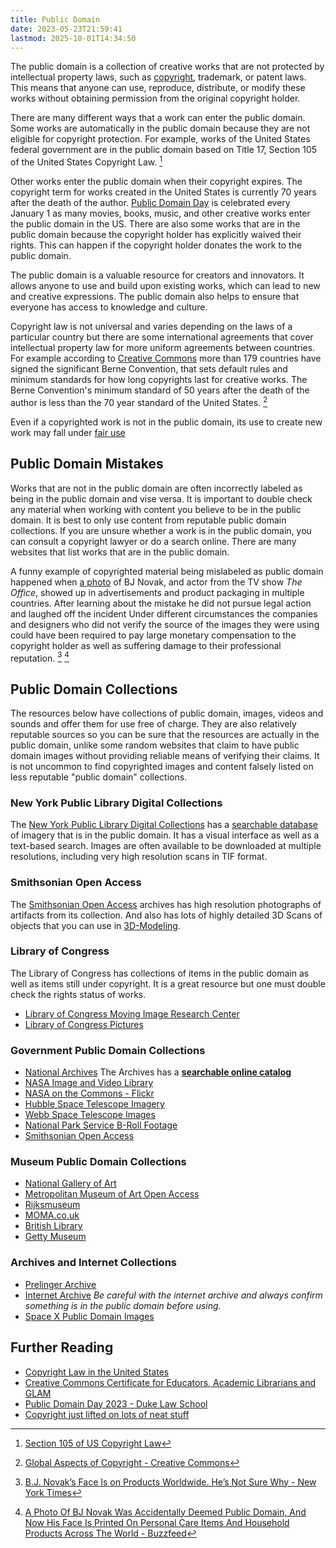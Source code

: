 ```yaml
---
title: Public Domain
date: 2023-05-23T21:59:41
lastmod: 2025-10-01T14:34:50
---
```


The public domain is a collection of creative works that are not protected by intellectual property laws, such as [copyright](../copyright/copyright-for-artists.md), trademark, or patent laws. This means that anyone can use, reproduce, distribute, or modify these works without obtaining permission from the original copyright holder.

There are many different ways that a work can enter the public domain. Some works are automatically in the public domain because they are not eligible for copyright protection. For example, works of the United States federal government are in the public domain based on Title 17, Section 105 of the United States Copyright Law. [^1]

Other works enter the public domain when their copyright expires. The copyright term for works created in the United States is currently 70 years after the death of the author. [Public Domain Day](https://web.law.duke.edu/cspd/publicdomainday/2023/) is celebrated every January 1 as many movies, books, music, and other creative works enter the public domain in the US. There are also some works that are in the public domain because the copyright holder has explicitly waived their rights. This can happen if the copyright holder donates the work to the public domain.

The public domain is a valuable resource for creators and innovators. It allows anyone to use and build upon existing works, which can lead to new and creative expressions. The public domain also helps to ensure that everyone has access to knowledge and culture.

Copyright law is not universal and varies depending on the laws of a particular country but there are some international agreements that cover intellectual property law for more uniform agreements between countries. For example according to [Creative Commons](https://creativecommons.org/) more than 179 countries have signed the significant Berne Convention, that sets default rules and minimum standards for how long copyrights last for creative works. The Berne Convention's minimum standard of 50 years after the death of the author is less than the 70 year standard of the United States. [^2]

Even if a copyrighted work is not in the public domain, its use to create new work may fall under [fair use](../copyright/fair-use.md)

## Public Domain Mistakes

Works that are not in the public domain are often incorrectly labeled as being in the public domain and vise versa. It is important to double check any material when working with content you believe to be in the public domain. It is best to only use content from reputable public domain collections. If you are unsure whether a work is in the public domain, you can consult a copyright lawyer or do a search online. There are many websites that list works that are in the public domain.

A funny example of copyrighted material being mislabeled as public domain happened when [a photo](https://www.instagram.com/p/lTsF59rC9A/) of BJ Novak, and actor from the TV show _The Office_, showed up in advertisements and product packaging in multiple countries. After learning about the mistake he did not pursue legal action and laughed off the incident Under different circumstances the companies and designers who did not verify the source of the images they were using could have been required to pay large monetary compensation to the copyright holder as well as suffering damage to their professional reputation. [^3] [^4]

## Public Domain Collections

The resources below have collections of public domain, images, videos and sounds and offer them for use free of charge. They are also relatively reputable sources so you can be sure that the resources are actually in the public domain, unlike some random websites that claim to have public domain images without providing reliable means of verifying their claims. It is not uncommon to find copyrighted images and content falsely listed on less reputable "public domain" collections.

### New York Public Library Digital Collections

The [New York Public Library Digital Collections](https://digitalcollections.nypl.org/collections/the-new-york-times#/?tab=navigation) has a [searchable database](https://digitalcollections.nypl.org/collections/the-new-york-times#/?tab=navigation) of imagery that is in the public domain. It has a visual interface as well as a text-based search. Images are often available to be downloaded at multiple resolutions, including very high resolution scans in TIF format.

### Smithsonian Open Access

The [Smithsonian Open Access](https://www.si.edu/openaccess) archives has high resolution photographs of artifacts from its collection. And also has lots of highly detailed 3D Scans of objects that you can use in [3D-Modeling](../3d-modeling/3d-modeling.md).

### Library of Congress

The Library of Congress has collections of items in the public domain as well as items still under copyright. It is a great resource but one must double check the rights status of works.

- [Library of Congress Moving Image Research Center](https://www.loc.gov/rr/mopic/pubdomain.html)
- [Library of Congress Pictures](https://www.loc.gov/pictures/)

### Government Public Domain Collections

- [National Archives](https://www.archives.gov/) The Archives has a **[searchable online catalog](https://www.archives.gov/research/catalog)**
- [NASA Image and Video Library](https://images.nasa.gov/)
- [NASA on the Commons - Flickr](https://www.flickr.com/photos/nasacommons/)
- [Hubble Space Telescope Imagery](https://www.nasa.gov/mission_pages/hubble/multimedia/index.html)
- [Webb Space Telescope Images](https://webbtelescope.org/images)
- [National Park Service B-Roll Footage](https://www.nps.gov/yose/learn/photosmultimedia/b-roll.htm)
- [Smithsonian Open Access](https://www.si.edu/openaccess)

### Museum Public Domain Collections

- [National Gallery of Art](https://www.nga.gov/open-access-images.html)
- [Metropolitan Museum of Art Open Access](https://www.metmuseum.org/about-the-met/policies-and-documents/open-access)
- [Rijksmuseum](https://www.rijksmuseum.nl/en/search?ii=0&p=1)
- [MOMA.co.uk](https://www.moma.co.uk/public-domain-images/)
- [British Library](https://www.flickr.com/photos/britishlibrary/)
- [Getty Museum](https://www.getty.edu/art/collection/search?open_content=true)

### Archives and Internet Collections

- [Prelinger Archive](https://archive.org/details/prelinger)
- [Internet Archive](https://archive.org/details/movies) _Be careful with the internet archive and always confirm something is in the public domain before using._
- [Space X Public Domain Images](https://www.flickr.com/photos/spacex/)

## Further Reading

- [Copyright Law in the United States](https://www.copyright.gov/title17/)
- [Creative Commons Certificate for Educators, Academic Librarians and GLAM](https://certificates.creativecommons.org/cccertedu/chapter/1-what-is-creative-commons/)
- [Public Domain Day 2023 - Duke Law School](https://web.law.duke.edu/cspd/publicdomainday/2023/)
- [Copyright just lifted on lots of neat stuff](https://www.futurity.org/1923-copyright-protections-1973062-2/)

[^1]: [Section 105 of US Copyright Law](https://www.copyright.gov/title17/92chap1.html#105)
[^2]: [Global Aspects of Copyright - Creative Commons](https://certificates.creativecommons.org/cccertedu/chapter/2-2-global-aspects-of-copyright/)
[^3]: [B.J. Novak’s Face Is on Products Worldwide. He’s Not Sure Why - New York Times](https://www.nytimes.com/2021/10/27/business/bj-novak-photo-public-domain-products.html)
[^4]: [A Photo Of BJ Novak Was Accidentally Deemed Public Domain, And Now His Face Is Printed On Personal Care Items And Household Products Across The World - Buzzfeed](https://www.buzzfeed.com/emilymaeczachor/bj-novak-pic-public-domain-face-of-products-worldwide)
